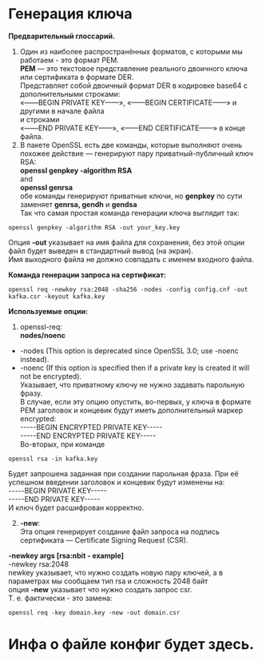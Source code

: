 # Генерация ключа
**Предварительный глоссарий.**<br>
1. Один из наиболее распространённых форматов, с которыми мы работаем - это формат PEM.<br>
**PEM** — это текстовое представление реального двоичного ключа или сертификата в формате DER.<br>
Представляет собой двоичный формат DER в кодировке base64 с дополнительными строками:<br>
«——BEGIN PRIVATE KEY——», «——BEGIN CERTIFICATE——» и другими в начале файла<br>
и строками<br>
«——END PRIVATE KEY——», «——END CERTIFICATE——» в конце файла.<br>
2. В пакете OpenSSL есть две команды, которые выполняют очень похожее действие — генерируют пару приватный-публичный ключ RSA:<br>
**openssl genpkey -algorithm RSA**<br>
and<br>
**openssl genrsa**<br>
обе команды генерируют приватные ключи, но **genpkey** по сути заменяет **genrsa, gendh** и **gendsa**<br>
Так что самая простая команда генерации ключа выглядит так:<br>
```
openssl genpkey -algorithm RSA -out your_key.key
```
Опция **-out** указывает на имя файла для сохранения, без этой опции файл будет выведен в стандартный вывод (на экран).<br>
Имя выходного файла не должно совпадать с именем входного файла.<br>

**Команда генерации запроса на сертификат:**
```
openssl req -newkey rsa:2048 -sha256 -nodes -config config.cnf -out kafka.csr -keyout kafka.key
```
**Используемые опции:**
1. openssl-req:<br>
**nodes/noenc**<br>
 - -nodes (This option is deprecated since OpenSSL 3.0; use -noenc instead).
 - -noenc (If this option is specified then if a private key is created it will not be encrypted).<br>
Указывает, что приватному ключу не нужно задавать парольную фразу.<br>
В случае, если эту опцию опустить, во-первых, у ключа в формате PEM заголовок и концевик будут иметь дополнительный маркер encrypted:<br>
-----BEGIN ENCRYPTED PRIVATE KEY-----<br>
-----END ENCRYPTED PRIVATE KEY-----<br>
Во-вторых, при команде
```
openssl rsa -in kafka.key
```
Будет запрошена заданная при создании парольная фраза. При её успешном введении заголовок и концевик будут изменены на:<br>
-----BEGIN PRIVATE KEY-----<br>
-----END PRIVATE KEY-----<br>
И ключ будет расшифрован корректно.<br>

2. **-new**:<br>
Эта опция генерирует создание файл запроса на подпись сертификата — Certificate Signing Request (CSR).<br>

**-newkey args [rsa:nbit - example]**<br>
-newkey rsa:2048<br>
newkey указывает, что нужно создать новую пару ключей, а в параметрах мы сообщаем тип rsa и сложность 2048 байт<br>
опция **-new** указывает что нужно создать запрос csr.<br>
Т. е. фактически - это замена:<br>
```
openssl req -key domain.key -new -out domain.csr
```

# Инфа о файле конфиг будет здесь.
